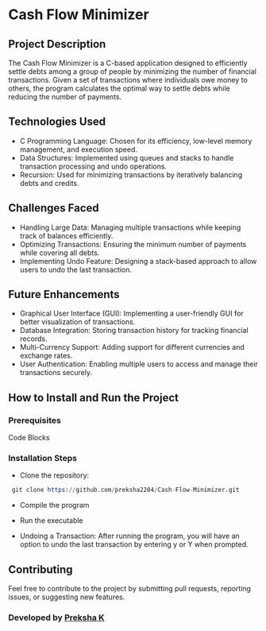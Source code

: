 # Cash Flow Minimizer



## Project Description
The Cash Flow Minimizer is a C-based application designed to efficiently settle debts among a group of people by minimizing the number of financial transactions. Given a set of transactions where individuals owe money to others, the program calculates the optimal way to settle debts while reducing the number of payments.



## Technologies Used
* C Programming Language: Chosen for its efficiency, low-level memory management, and execution speed.
* Data Structures: Implemented using queues and stacks to handle transaction processing and undo operations.
* Recursion: Used for minimizing transactions by iteratively balancing debts and credits.



## Challenges Faced
* Handling Large Data: Managing multiple transactions while keeping track of balances efficiently.
* Optimizing Transactions: Ensuring the minimum number of payments while covering all debts.
* Implementing Undo Feature: Designing a stack-based approach to allow users to undo the last transaction.



## Future Enhancements
* Graphical User Interface (GUI): Implementing a user-friendly GUI for better visualization of transactions.
* Database Integration: Storing transaction history for tracking financial records.
* Multi-Currency Support: Adding support for different currencies and exchange rates.
* User Authentication: Enabling multiple users to access and manage their transactions securely.



## How to Install and Run the Project
### Prerequisites
Code Blocks

### Installation Steps
* Clone the repository:
```s
 git clone https://github.com/preksha2204/Cash-Flow-Minimizer.git
```
* Compile the program

* Run the executable

* Undoing a Transaction: 
  After running the program, you will have an option to undo the last transaction by entering y or Y when prompted.


## Contributing
Feel free to contribute to the project by submitting pull requests, reporting issues, or suggesting new features.


### Developed by [Preksha K](https://github.com/preksha2204)
